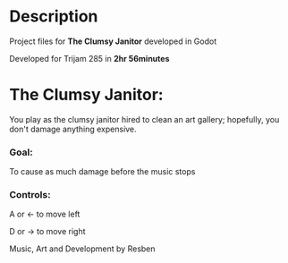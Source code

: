 # Description
Project files for **The Clumsy Janitor** developed in Godot

Developed for Trijam 285 in **2hr 56minutes**

# The Clumsy Janitor:

You play as the clumsy janitor hired to clean an art gallery; hopefully, you don't damage anything expensive.

### Goal:
To cause as much damage before the music stops

### Controls:

A or ←  to move left

D or → to move right

Music, Art and Development by Resben
